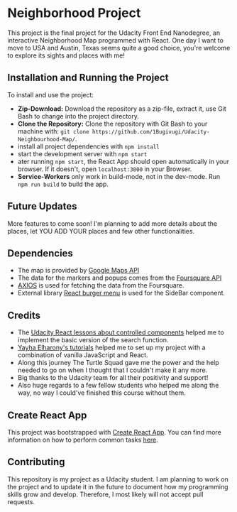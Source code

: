 # Neighborhood Project

This project is the final project for the Udacity Front End Nanodegree, an interactive Neighborhood Map programmed with React. One day I want to move to USA and Austin, Texas seems quite a good choice, you're welcome to explore its sights and places with me!

## Installation and Running the Project

To install and use the project:

* **Zip-Download:** Download the repository as a zip-file, extract it, use Git Bash to change
into the project directory.
* **Clone the Repository:** Clone the repository with Git Bash to your machine with: ```git clone https://github.com/1Bugivugi/Udacity-Neighbourhood-Map/```.
* install all project dependencies with `npm install`
* start the development server with `npm start`
* ater running `npm start`, the React App should open automatically in your browser. If it doesn't, open `localhost:3000` in your Browser.
* **Service-Workers** only work in build-mode, not in the dev-mode. Run `npm run build` to build the app.

## Future Updates

More features to come soon! I'm planning to add more details about the places, let YOU ADD YOUR places and few other functionalities.

## Dependencies

* The map is provided by [Google Maps API](https://cloud.google.com/maps-platform/)
* The data for the markers and popups comes from the [Foursquare API](https://developer.foursquare.com/)
* [AXIOS](https://github.com/axios/axios) is used for fetching the data from the Foursquare.
* External library [React burger menu](https://github.com/negomi/react-burger-menu) is used for the SideBar component.

## Credits

* The [Udacity React lessons about controlled components](https://classroom.udacity.com/nanodegrees/nd001/parts/c3e7b0d6-ffef-4421-b5fc-6df10fd0a1ae/modules/82766b2b-1870-4904-aa90-8ccbe63928c5/lessons/14331e60-a548-4cfb-a326-054545da8927/concepts/fc3f11d3-8779-4d8a-8a23-1cd782f8ddf3) helped me to implement the basic version of the search function.
* [Yayha Elharony's tutorials](https://www.youtube.com/watch?v=ywdxLNjhBYw&list=PLgOB68PvvmWCGNn8UMTpcfQEiITzxEEA1) helped me to set up my project with a combination of vanilla JavaScript and React.
* Along this journey The Turtle Squad gave me the power and the help needed to go on when I thought that I couldn't make it any more.
* Big thanks to the Udacity team for all their positivity and support!
* Also huge regards to a few fellow students who helped me along the way, no way I could've finished this course without them.

## Create React App

This project was bootstrapped with [Create React App](https://github.com/facebookincubator/create-react-app). You can find more information on how to perform common tasks [here](https://github.com/facebookincubator/create-react-app/blob/master/packages/react-scripts/template/README.md).

## Contributing

This repository is my project as a Udacity student. I am planning to work on the project and to update it in the future to document how my programming skills grow and develop. Therefore, I most likely will not accept pull requests.
